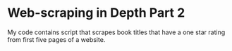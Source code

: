 # Web-scraping in Depth Part 2
My code contains script that scrapes book titles that have a one star rating from first five pages of a website.
